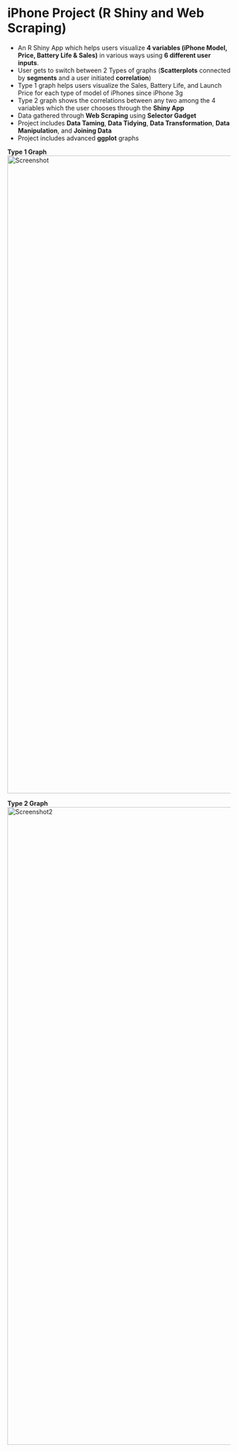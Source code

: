 # iPhone Project (R Shiny and Web Scraping) 

- An R Shiny App  which helps users visualize **4 variables (iPhone Model, Price, Battery Life & Sales)**  in various ways using **6 different user inputs**.
- User gets to switch between 2 Types of graphs (**Scatterplots** connected by **segments** and a user initiated **correlation**)
- Type 1 graph helps users visualize the Sales, Battery Life, and Launch Price for each type of model of iPhones since iPhone 3g
- Type 2 graph shows the correlations between any two among the 4 variables which the user chooses through the **Shiny App**
- Data gathered through **Web Scraping** using **Selector Gadget**
- Project includes **Data Taming**, **Data Tidying**, **Data Transformation**, **Data Manipulation**, and **Joining Data**
- Project includes advanced **ggplot** graphs

**Type 1 Graph**
<img width="1440" alt="Screenshot" src="https://user-images.githubusercontent.com/61523138/120231939-11e29e00-c218-11eb-973b-bc1f3ca218bb.png">

**Type 2 Graph**
<img width="1440" alt="Screenshot2" src="https://user-images.githubusercontent.com/61523138/120231946-17d87f00-c218-11eb-82f3-cfce7faa3a06.png">
